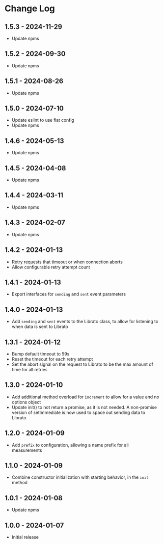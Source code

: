 # Change Log

## 1.5.3 - 2024-11-29

- Update npms

## 1.5.2 - 2024-09-30

- Update npms

## 1.5.1 - 2024-08-26

- Update npms

## 1.5.0 - 2024-07-10

- Update eslint to use flat config
- Update npms

## 1.4.6 - 2024-05-13

- Update npms

## 1.4.5 - 2024-04-08

- Update npms

## 1.4.4 - 2024-03-11

- Update npms

## 1.4.3 - 2024-02-07

- Update npms

## 1.4.2 - 2024-01-13

- Retry requests that timeout or when connection aborts
- Allow configurable retry attempt count

## 1.4.1 - 2024-01-13

- Export interfaces for `sending` and `sent` event parameters

## 1.4.0 - 2024-01-13

- Add `sending` and `sent` events to the Librato class, to allow for listening to when data is sent to Librato

## 1.3.1 - 2024-01-12

- Bump default timeout to 59s
- Reset the timeout for each retry attempt
- Set the abort signal on the request to Librato to be the max amount of time for all retries

## 1.3.0 - 2024-01-10

- Add additional method overload for `increment` to allow for a value and no options object
- Update init() to not return a promise, as it is not needed. A non-promise version of setImmediate is now used to space out sending data to Librato.

## 1.2.0 - 2024-01-09

- Add `prefix` to configuration, allowing a name prefix for all measurements

## 1.1.0 - 2024-01-09

- Combine constructor initialization with starting behavior, in the `init` method

## 1.0.1 - 2024-01-08

- Update npms

## 1.0.0 - 2024-01-07

- Initial release
